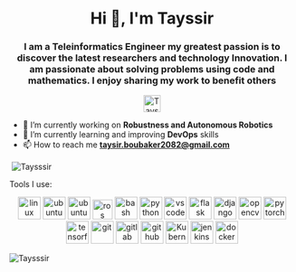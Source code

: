 <!--
**Taysssir/Taysssir** is a ✨ _special_ ✨ repository because its `README.md` (this file) appears on your GitHub profile.-->

<h1 align="center">Hi 👋, I'm Tayssir </h1>
<h3 align="center"> I am a Teleinformatics Engineer my greatest passion is to discover the latest researchers and technology Innovation. I am passionate about solving problems using code and mathematics. I enjoy sharing my work to benefit others</h3>

<p align="center">
<a href="https://www.linkedin.com/in/tayssir-boubaker-b5aa63a9/" target="blank"><img align="center" src="https://cdn.jsdelivr.net/npm/simple-icons@3.0.1/icons/linkedin.svg" alt="Taysssir" height="30" width="30" /></a>
</p>

- 🔭 I’m currently working on **Robustness and Autonomous Robotics**
- 🌱 I’m currently learning and improving **DevOps** skills
- 📫 How to reach me **taysir.boubaker2082@gmail.com**



<p>&nbsp;<img align="center" src="https://github-readme-stats.vercel.app/api?username=Taysssir&show_icons=true" alt="Taysssir" /></p>


Tools I use:

  <p align="center">
    <img src="https://www.vectorlogo.zone/logos/linux/linux-ar21.svg" alt="linux" height="40"/>
    <img src="https://www.vectorlogo.zone/logos/ubuntu/ubuntu-icon.svg" alt="ubuntu" height="40"/>
    <img src="https://www.vectorlogo.zone/logos/ubuntu/ubuntu-ar21.svg" alt="ubuntu" height="40"/>
    <img src="https://upload.wikimedia.org/wikipedia/commons/b/bb/Ros_logo.svg" alt="ros" height="35"/>
    <img src="https://www.vectorlogo.zone/logos/gnu_bash/gnu_bash-official.svg" alt="bash" height="40"/>
    <img src="https://www.vectorlogo.zone/logos/python/python-official.svg" alt="python" height="40"/> 
    <img src="https://www.vectorlogo.zone/logos/visualstudio_code/visualstudio_code-ar21.svg" alt="vscode" height="40"/> 
    <img src="https://www.vectorlogo.zone/logos/pocoo_flask/pocoo_flask-ar21.svg" alt="flask" height="40"/>  
    <img src="https://www.vectorlogo.zone/logos/djangoproject/djangoproject-ar21.svg" alt="django" height="40"/> 
    <img src="https://www.vectorlogo.zone/logos/opencv/opencv-ar21.svg" alt="opencv" height="40"/> 
    <img src="https://www.vectorlogo.zone/logos/pytorch/pytorch-icon.svg" alt="pytorch" height="40"/> 
    <img src="https://www.vectorlogo.zone/logos/tensorflow/tensorflow-ar21.svg" alt="tensorflow" height="40"/>  
    <img src="https://www.vectorlogo.zone/logos/git-scm/git-scm-ar21.svg" alt="git" height="40"/>  
    <img src="https://www.vectorlogo.zone/logos/gitlab/gitlab-ar21.svg" alt="gitlab" height="40"/>  
    <img src="https://www.vectorlogo.zone/logos/github/github-ar21.svg" alt="github" height="40"/>  
      <img src="https://www.vectorlogo.zone/logos/kubernetes/kubernetes-ar21.svg" alt="Kubernetes" height="40"/>  
    <img src="https://www.vectorlogo.zone/logos/jenkins/jenkins-ar21.svg" alt="jenkins" height="40"/>  
    <img src="https://www.vectorlogo.zone/logos/docker/docker-ar21.svg" alt="docker" height="40"/>  

  
    
  </p>

  <p>
  <img align="center" src="https://github-readme-stats.vercel.app/api/top-langs/?username=Taysssir&layout=compact&hide=html" alt="Taysssir" />
</p>


